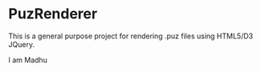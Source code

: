 PuzRenderer
===========


This is a general purpose project for rendering .puz files using HTML5/D3 JQuery.

I am Madhu 